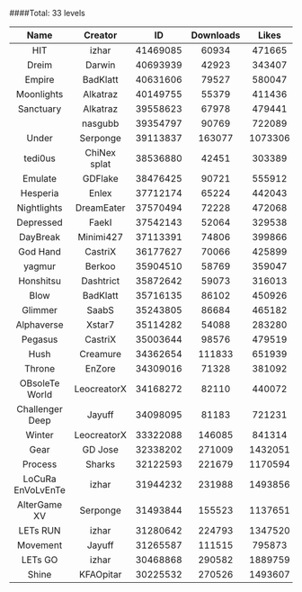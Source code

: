 ####Total: 33 levels

| Name | Creator | ID | Downloads | Likes |
|:---:|:---:|:---:|:---:|:---:|
| HIT | izhar | 41469085 | 60934 | 471665
| Dreim | Darwin | 40693939 | 42923 | 343407
| Empire | BadKlatt | 40631606 | 79527 | 580047
| Moonlights | Alkatraz | 40149755 | 55379 | 411436
| Sanctuary | Alkatraz | 39558623 | 67978 | 479441
|   | nasgubb | 39354797 | 90769 | 722089
| Under | Serponge | 39113837 | 163077 | 1073306
| tedi0us | ChiNex splat | 38536880 | 42451 | 303389
| Emulate | GDFlake | 38476425 | 90721 | 555912
| Hesperia | Enlex | 37712174 | 65224 | 442043
| Nightlights | DreamEater | 37570494 | 72228 | 472068
| Depressed | FaekI | 37542143 | 52064 | 329538
| DayBreak | Minimi427 | 37113391 | 74806 | 399866
| God Hand | CastriX | 36177627 | 70066 | 425899
| yagmur | Berkoo | 35904510 | 58769 | 359047
| Honshitsu | Dashtrict | 35872642 | 59073 | 316013
| Blow | BadKlatt | 35716135 | 86102 | 450926
| Glimmer | SaabS | 35243805 | 86684 | 465182
| Alphaverse | Xstar7 | 35114282 | 54088 | 283280
| Pegasus | CastriX | 35003644 | 98576 | 479519
| Hush | Creamure | 34362654 | 111833 | 651939
| Throne | EnZore | 34309016 | 71328 | 381092
| OBsoleTe World | LeocreatorX | 34168272 | 82110 | 440072
| Challenger Deep | Jayuff | 34098095 | 81183 | 721231
| Winter | LeocreatorX | 33322088 | 146085 | 841314
| Gear | GD Jose | 32338202 | 271009 | 1432051
| Process | Sharks | 32122593 | 221679 | 1170594
| LoCuRa EnVoLvEnTe | izhar | 31944232 | 231988 | 1493856
| AlterGame XV | Serponge | 31493844 | 155523 | 1137651
| LETs  RUN | izhar | 31280642 | 224793 | 1347520
| Movement | Jayuff | 31265587 | 111515 | 795873
| LETs GO | izhar | 30468868 | 290582 | 1889759
| Shine | KFAOpitar | 30225532 | 270526 | 1493607
